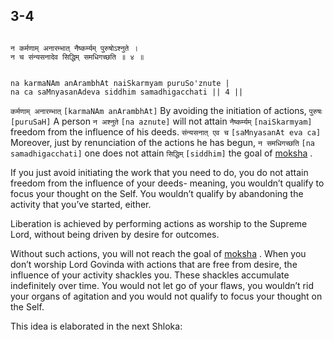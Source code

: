 ## 3-4


```shloka-sa

न कर्मणाम् अनारम्भात् नैष्कर्म्यम् पुरुषोऽश्नुते ।
न च संन्यसनादेव सिद्धिम् समधिगच्छति ॥ ४ ॥

```
```shloka-sa-hk

na karmaNAm anArambhAt naiSkarmyam puruSo'znute |
na ca saMnyasanAdeva siddhim samadhigacchati || 4 ||

```
`कर्मणाम् अनारम्भात्` `[karmaNAm anArambhAt]` By avoiding the initiation of actions, `पुरुषः` `[puruSaH]` A person `न अश्नुते` `[na aznute]` will not attain `नैष्कर्म्यम्` `[naiSkarmyam]` freedom from the influence of his deeds. `संन्यसनात् एव च` `[saMnyasanAt eva ca]` Moreover, just by renunciation of the actions he has begun, `न समधिगच्छति` `[na samadhigacchati]` one does not attain `सिद्धिम्` `[siddhim]` the goal of 
[moksha](Back-to-Basics.md#Moksha)
.

If you just avoid initiating the work that you need to do, you do not attain freedom from the influence of your deeds- meaning, you wouldn’t qualify to focus your thought on the Self. You wouldn’t qualify by abandoning the activity that you’ve started, either. 

Liberation is achieved by performing actions as worship to the Supreme Lord, without being driven by desire for outcomes. 

Without such actions, you will not reach the goal of 
[moksha](Back-to-Basics.md#Moksha)
. When you don’t worship Lord Govinda with actions that are free from desire, the influence of your activity shackles you. These shackles accumulate indefinitely over time. You would not let go of your flaws, you wouldn’t rid your organs of agitation and you would not qualify to focus your thought on the Self.

This idea is elaborated in the next Shloka:


